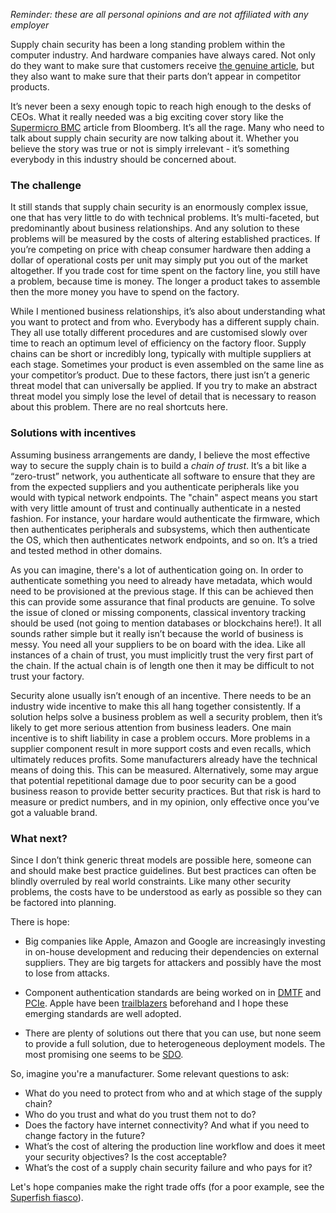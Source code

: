 
_Reminder: these are all personal opinions and are not affiliated with any employer_

Supply chain security has been a long standing problem within the computer industry. And hardware companies have always cared. Not only do they want to make sure that customers receive [the genuine article](https://www.pcworld.com/article/262325/your_pc_may_come_with_malware_pre_installed.html), but they also want to make sure that their parts don’t appear in competitor products.

It’s never been a sexy enough topic to reach high enough to the desks of CEOs. What it really needed was a big exciting cover story like the [Supermicro BMC](https://www.bloomberg.com/news/features/2018-10-04/the-big-hack-how-china-used-a-tiny-chip-to-infiltrate-america-s-top-companies
) article from Bloomberg. It’s all the rage. Many who need to talk about supply chain security are now talking about it. Whether you believe the story was true or not is simply irrelevant - it’s something everybody in this industry should be concerned about. 

### The challenge

It still stands that supply chain security is an enormously complex issue, one that has very little to do with technical problems. It’s multi-faceted, but predominantly about business relationships. And any solution to these problems will be measured by the costs of altering established practices. If you’re competing on price with cheap consumer hardware then adding a dollar of operational costs per unit may simply put you out of the market altogether. If you trade cost for time spent on the factory line, you still have a problem, because time is money. The longer a product takes to assemble then the more money you have to spend on the factory.

While I mentioned business relationships, it’s also about understanding what you want to protect and from who. Everybody has a different supply chain. They all use totally different procedures and are customised slowly over time to reach an optimum level of efficiency on the factory floor. Supply chains can be short or incredibly long, typically with multiple suppliers at each stage. Sometimes your product is even assembled on the same line as your competitor’s product. Due to these factors, there just isn’t a generic threat model that can universally be applied. If you try to make an abstract threat model you simply lose the level of detail that is necessary to reason about this problem. There are no real shortcuts here.

### Solutions with incentives

Assuming business arrangements are dandy, I believe the most effective way to secure the supply chain is to build a _chain of trust_. 
It’s a bit like a “zero-trust” network, you authenticate all software to ensure that they are from the expected suppliers and you authenticate peripherals like you would with typical network endpoints.
The "chain" aspect means you start with very little amount of trust and continually authenticate in a nested fashion. For instance, 
your hardare would authenticate the firmware, which then authenticates peripherals and subsystems, which then authenticate the OS, which then authenticates network endpoints, and so on.
It’s a tried and tested method in other domains.

As you can imagine, there's a lot of authentication going on.
In order to authenticate something you need to already have metadata, which would need to be provisioned at the previous stage. If this can be achieved then this can provide some assurance that final products are genuine. To solve the issue of cloned or missing components, classical inventory tracking should be used (not going to mention databases or blockchains here!). It all sounds rather simple but it really isn’t because the world of business is messy. You need all your suppliers to be on board with the idea. Like all instances of a chain of trust, you must implicitly trust the very first part of the chain. If the actual chain is of length one then it may be difficult to not trust your factory. 

Security alone usually isn’t enough of an incentive. There needs to be an industry wide incentive to make this all hang together consistently. If a solution helps solve a business problem as well a security problem, then it’s likely to get more serious attention from business leaders. One main incentive is to shift liability in case a problem occurs. More problems in a supplier component result in more support costs and even recalls, which ultimately reduces profits. Some manufacturers already have the technical means of doing this. This can be measured. Alternatively, some may argue that potential repetitional damage due to poor security can be a good business reason to provide better security practices. But that risk is hard to measure or predict numbers, and in my opinion, only effective once you’ve got a valuable brand. 

### What next?

Since I don’t think generic threat models are possible here, someone can and should make best practice guidelines. But best practices can often be blindly overruled by real world constraints. Like many other security problems, the costs have to be understood as early as possible so they can be factored into planning.

There is hope:

* Big companies like Apple, Amazon and Google are increasingly investing in on-house development and reducing their dependencies on external suppliers. They are big targets for attackers and possibly have the most to lose from attacks.

* Component authentication standards are being worked on in [DMTF](https://www.dmtf.org/content/dmtf-releases-security-protocol-and-data-model-spdm-architecture-work-progress) and [PCIe](http://pcisig.com/pcie%C2%AE-component-authentication). Apple have been [trailblazers](https://support.apple.com/en-us/HT204566) beforehand and I hope these emerging standards are well adopted.

* There are plenty of solutions out there that you can use, but none 
seem to provide a full solution, due to heterogeneous deployment
models. The most promising one seems to be [SDO](https://www.intel.co.uk/content/www/uk/en/internet-of-things/secure-device-onboard.html). 

So, imagine you're a manufacturer. Some relevant questions to ask:

* What do you need to protect from who and at which stage of the supply chain?
* Who do you trust and what do you trust them not to do?
* Does the factory have internet connectivity? And what if you need to change factory in the future?
* What’s the cost of altering the production line workflow and does it meet your security objectives? Is the cost acceptable?
* What’s the cost of a supply chain security failure and who pays for it?

Let's hope companies make the right trade offs (for a poor example, see the [Superfish fiasco](https://www.bbc.co.uk/news/technology-41179214)).

